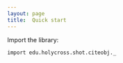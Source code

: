 ```yaml
---
layout: page
title:  Quick start
---
```



Import the library:


```tut:silent
import edu.holycross.shot.citeobj._
```
